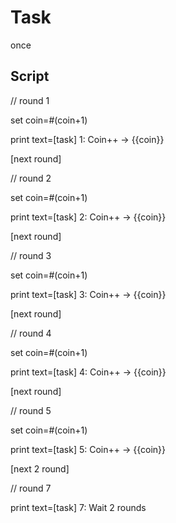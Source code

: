 # Task

once

## Script

// round 1

set
  coin=#(coin+1)

print
  text=[task] 1: Coin++ -> {{coin}}

[next round]

// round 2

set
  coin=#(coin+1)

print
  text=[task] 2: Coin++ -> {{coin}}

[next round]

// round 3

set
  coin=#(coin+1)

print
  text=[task] 3: Coin++ -> {{coin}}

[next round]

// round 4

set
  coin=#(coin+1)

print
  text=[task] 4: Coin++ -> {{coin}}

[next round]

// round 5

set
  coin=#(coin+1)

print
  text=[task] 5: Coin++ -> {{coin}}

[next 2 round]

// round 7

print
  text=[task] 7: Wait 2 rounds
